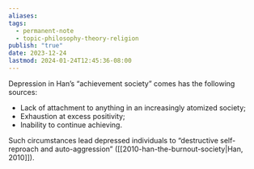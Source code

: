 ```yaml
---
aliases: 
tags:
  - permanent-note
  - topic-philosophy-theory-religion
publish: "true"
date: 2023-12-24
lastmod: 2024-01-24T12:45:36-08:00
---
```

Depression in Han’s “achievement society” comes has the following sources:
- Lack of attachment to anything in an increasingly atomized society;
- Exhaustion at excess positivity;
- Inability to continue achieving.

Such circumstances lead depressed individuals to “destructive self-reproach and auto-aggression” ([[2010-han-the-burnout-society|Han, 2010]]).